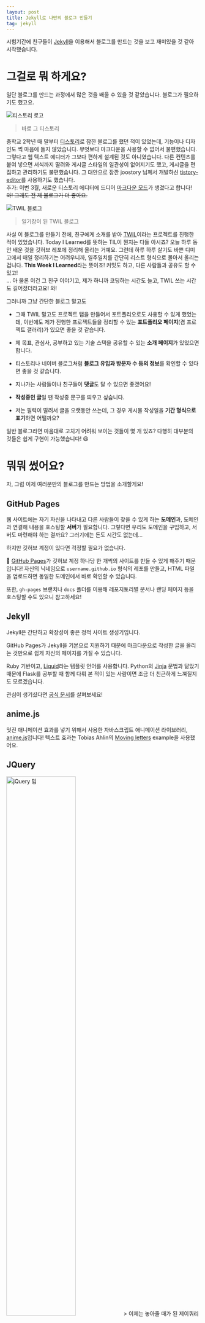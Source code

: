 ```yaml
---
layout: post
title: Jekyll로 나만의 블로그 만들기
tag: jekyll
---
```


시험기간에 친구들이 [Jekyll](https://jekyllrb.com/)을 이용해서 블로그를 만드는 것을 보고 재미있을 것 같아 시작했습니다.

# 그걸로 뭐 하게요?
일단 블로그를 만드는 과정에서 많은 것을 배울 수 있을 것 같았습니다. 블로그가 필요하기도 했고요.

![티스토리 로고](/blog/assets/images/posts/20190804/tistory.png)
> 바로 그 티스토리

중학교 2학년 때 말부터 [티스토리](https://www.tistory.com/)로 잠깐 블로그를 했던 적이 있었는데, 기능이나 디자인도 썩 마음에 들지 않았습니다. 무엇보다 마크다운을 사용할 수 없어서 불편했습니다. 그렇다고 웹 텍스트 에디터가 그보다 편하게 설계된 것도 아니였습니다. 다른 컨텐츠를 붙여 넣으면 서식까지 딸려와 게시글 스타일의 일관성이 없어지기도 했고, 게시글을 편집하고 관리하기도 불편했습니다. 그 대안으로 잠깐 joostory 님께서 개발하신 [tistory-editor](https://github.com/joostory/tistory-editor)를 사용하기도 했습니다.<br>
추가: 이번 3월, 새로운 티스토리 에디터에 드디어 [마크다운 모드](https://notice.tistory.com/2478)가 생겼다고 합니다! <s>와! 그래도 전 제 블로그가 더 좋아요.</s>

![TWIL 블로그](/blog/assets/images/posts/20190804/twils.png)
> 일기장이 된 TWIL 블로그

사실 이 블로그를 만들기 전에, 친구에게 소개를 받아 [TWIL](https://github.com/junhoyeo/my-twils)이라는 프로젝트를 진행한 적이 있었습니다. 
Today I Learned를 뜻하는 TIL이 뭔지는 다들 아시죠? 오늘 하루 동안 배운 것을 깃허브 레포에 정리해 올리는 거예요. 그런데 하루 하루 살기도 바쁜 디미고에서 매일 정리하기는 어려우니까, 일주일치를 간단히 리스트 형식으로 몰아서 올리는 겁니다. **This Week I Learned**라는 뜻이죠! 커밋도 하고, 다른 사람들과 공유도 할 수 있고!<br>
... 아 물론 이건 그 친구 이야기고, 제가 하니까 코딩하는 시간도 늘고, TWIL 쓰는 시간도 길어졌더라고요! 와!

그러니까 그냥 간단한 블로그 말고도

- 그때 TWIL 말고도 프로젝트 탭을 만들어서 포트폴리오로도 사용할 수 있게 했었는데, 이번에도 제가 진행한 프로젝트들을 정리할 수 있는 **포트폴리오 페이지**(겸 프로젝트 갤러리)가 있으면 좋을 것 같습니다.

- 제 목표, 관심사, 공부하고 있는 기술 스택을 공유할 수 있는 **소개 페이지**가 있었으면 합니다.

- 티스토리나 네이버 블로그처럼 **블로그 유입과 방문자 수 등의 정보**를 확인할 수 있다면 좋을 것 같습니다.

- 지나가는 사람들이나 친구들이 **댓글**도 달 수 있으면 좋겠어요!

- **작성중인 글**일 땐 작성중 문구를 띄우고 싶습니다.

- 저는 필력이 딸려서 글을 오랫동안 쓰는데, 그 경우 게시물 작성일을 **기간 형식으로 표기**하면 어떨까요?

일반 블로그라면 마음대로 고치기 어려워 보이는 것들이 몇 개 있죠? 다행히 대부분의 것들은 쉽게 구현이 가능했습니다! 😆

# 뭐뭐 썼어요?
자, 그럼 이제 여러분만의 블로그를 만드는 방법을 소개할게요!

## GitHub Pages
웹 사이트에는 자기 자신을 나타내고 다른 사람들이 찾을 수 있게 하는 **도메인**과, 도메인과 연결해 내용을 호스팅할 **서버**가 필요합니다. 그렇다면 우리도 도메인을 구입하고, 서버도 마련해야 하는 걸까요? 그러기에는 돈도 시간도 없는데...

하지만 깃허브 계정이 있다면 걱정할 필요가 없습니다.

🎉 [GitHub Pages](https://pages.github.com/)가 깃허브 계정 하나당 한 개씩의 사이트를 만들 수 있게 해주기 때문입니다! 자신의 닉네임으로 `username.github.io` 형식의 레포를 만들고, HTML 파일을 업로드하면 동일한 도메인에서 바로 확인할 수 있습니다.

또한, `gh-pages` 브랜치나 `docs` 폴더를 이용해 레포지토리별 문서나 랜딩 페이지 등을 호스팅할 수도 있으니 참고하세요!

## Jekyll
Jekyll은 간단하고 확장성이 좋은 정적 사이트 생성기입니다. 

GitHub Pages가 Jekyll을 기본으로 지원하기 때문에 마크다운으로 작성한 글을 올리는 것만으로 쉽게 자신의 페이지를 가질 수 있습니다.

Ruby 기반이고, [Liquid](https://shopify.github.io/liquid/)라는 템플릿 언어를 사용합니다. Python의 [Jinja](https://palletsprojects.com/p/jinja/) 문법과 닮았기 때문에 Flask를 공부할 때 함께 다뤄 본 적이 있는 사람이면 조금 더 친근하게 느껴질지도 모르겠습니다.

관심이 생기셨다면 [공식 문서](https://jekyllrb.com/docs/)를 살펴보세요!

## anime.js
멋진 애니메이션 효과를 넣기 위해서 사용한 자바스크립트 애니메이션 라이브러리, [anime.js](https://animejs.com/)입니다!
텍스트 효과는 Tobias Ahlin의 [Moving letters](https://tobiasahlin.com/moving-letters/) example을 사용했어요.

## JQuery

<img alt="jQuery 밈" src="/blog/assets/images/posts/20190804/jquery.png" style="width:60% !important;">
> 이제는 놓아줄 때가 된 제이쿼리

최대한 피하고 순수하게 자바스크립트로만 코딩하려고 노력했는데, 프로젝트 검색이나 anime.js 연동에는 어쩔 수 없이 조금 사용했습니다. 😰

## Google Analytics

![구글 애널리틱스](/blog/assets/images/posts/20190804/analytics.png)
> *Set up Google Analytics*

사실 자세히는 안 봤지만, 블로그의 방문자 수나 자주 방문하는 페이지 등등 심심할 때 살펴보면 재미있어요! 아직은 블로그에 올린 글이 없었지만 나중에 다시 보면 달라져 있겠죠?

# 마무리: 다음엔 뭘 더 해볼까요?

## Staticman
[Staticman](https://staticman.net/)으로 방명록이나 블로그 내 에디터를 만들려고요!

## utterances
친구가 블로그에 적용하면서 알게 된 [utterances](https://utteranc.es/)을 적용해 댓글을 깃허브 이슈로 관리할 수 있게 해도 재미있을 것 같긴 합니다. 다만 이슈 숫자가 늘어나면 약간 본능적으로 닫고 싶어질 것 같아요. 🤔 그냥 Staticman으로 누가 댓글을 올리는 즉시 PR이 올라온다던가 하는 방식으로 구현해도 좋을 것 같아요.

## 파비콘 등등
멋진 파비콘을 달아야겠어요. 아, 또 모바일 브라우저에서 보이는 테마 색도 적용해 주고...

## 고품질의 게시글
이제 블로그는 얼추 완성되어 가고 있으니, 높은 퀄리티의 글들을 앞으로도 틈틈이 올리도록 해야겠네요!!

제 첫 게시글과 함께해 주셔서 감사합니다! 😍
